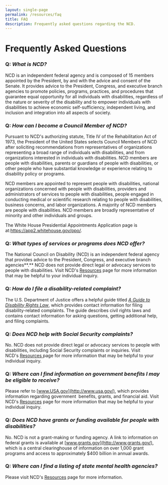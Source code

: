 ```yaml
---
layout: single-page
permalink: /resources/faq
title: FAQ
description: Frequently asked questions regarding the NCD.
---
```

# Frequently Asked Questions

### **Q:** *What is NCD?*

NCD is an independent federal agency and is composed of 15 members appointed by the President, by and with the advice and consent of the Senate. It provides advice to the President, Congress, and executive branch agencies to promote policies, programs, practices, and procedures that guarantee equal opportunity for all individuals with disabilities, regardless of the nature or severity of the disability and to empower individuals with disabilities to achieve economic self-sufficiency, independent living, and inclusion and integration into all aspects of society.

### **Q:** *How can I become a Council Member of NCD?*

Pursuant to NCD's authorizing statute, Title IV of the Rehabilitation Act of 1973, the President of the United States selects Council Members of NCD after soliciting recommendations from representatives of organizations representing a broad range of individuals with disabilities, and from organizations interested in individuals with disabilities. NCD members are people with disabilities, parents or guardians of people with disabilities, or other people who have substantial knowledge or experience relating to disability policy or programs.

NCD members are appointed to represent people with disabilities, national organizations concerned with people with disabilities, providers and administrators of services to people with disabilities, people engaged in conducting medical or scientific research relating to people with disabilities, business concerns, and labor organizations. A majority of NCD members are people with disabilities. NCD members are broadly representative of minority and other individuals and groups.

The White House Presidential Appointments Application page is at:<https://app2.whitehouse.gov/ppo/>.

### **Q:** *What types of services or programs does NCD offer?*

The National Council on Disability (NCD) is an independent federal agency that provides advice to the President, Congress, and executive branch agencies**.** NCD does not provide direct legal or advocacy services to people with disabilities. Visit NCD's [Resources](/resources/) page for more information that may be helpful to your individual inquiry.

### **Q:** *How do I file a disability-related complaint?*

The U.S. Department of Justice offers a helpful guide titled *[A Guide to Disability Rights Law](http://www.usdoj.gov/crt/ada/cguide.htm)*, which provides contact information for filing disability-related complaints. The guide describes civil rights laws and contains contact information for asking questions, getting additional help, and filing complaints.

### **Q:** *Does* *NCD help with Social Security complaints?*

No. NCD does not provide direct legal or advocacy services to people with disabilities, including Social Security complaints or inquiries. Visit NCD's [Resources ](<>)page for more information that may be helpful to your individual inquiry.

### **Q:** *Where can I find information on government benefits I may be eligible to receive?* 

Please refer to [www.USA.gov](http://www.usa.gov/), which provides information regarding government  benefits, grants, and financial aid. Visit NCD's [Resources](/resources/) page for more information that may be helpful to your individual inquiry.

### **Q:** *Does* *NCD have grants or funding available for people with disabilities?*

No. NCD is not a grant-making or funding agency. A link to information on federal grants is available at [www.grants.gov](http://www.grants.gov/), which is a central clearinghouse of information on over 1,000 grant programs and access to approximately $400 billion in annual awards.

### **Q:** *Where can I find a listing of state mental health agencies?*

Please visit NCD's [Resources](/resources/) page for more information.
